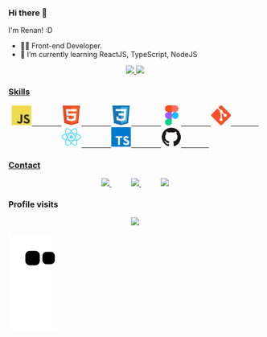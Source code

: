 
### Hi there 👋

I'm Renan! :D

<div align="left">

 - 👨‍💻 Front-end Developer.
- 🌱 I’m currently learning ReactJS, TypeScript, NodeJS
 
 </div>

<div align="center">
  <a href="https://github.com/rednand">
  <img height="180em" src="https://github-readme-stats.vercel.app/api?username=rednand&show_icons=true&theme=chartreuse-dark&include_all_commits=true&count_private=true&bg_color=1,000000,07da63&title_color=fff&text_color=fff&icon_color=08f26e&border_radius=0"/>
  <img height="180em" src="https://github-readme-stats.vercel.app/api/top-langs/?username=rednand&layout=compact&langs_count=7&theme=chartreuse-dark&bg_color=1,07da63,000000&title_color=fff&text_color=fff&border_radius=0"/>
</div>

 
### Skills

<p align="center">
    <img height="40" src="https://raw.githubusercontent.com/devicons/devicon/master/icons/javascript/javascript-original.svg">
    &nbsp;&nbsp;&nbsp;&nbsp;&nbsp;&nbsp;&nbsp;&nbsp;&nbsp;&nbsp;&nbsp;&nbsp;&nbsp;
    <img height="40" src="https://raw.githubusercontent.com/devicons/devicon/master/icons/html5/html5-original.svg">
    &nbsp;&nbsp;&nbsp;&nbsp;&nbsp;&nbsp;&nbsp;&nbsp;&nbsp;&nbsp;&nbsp;&nbsp;&nbsp;
    <img height="40" src="https://raw.githubusercontent.com/devicons/devicon/master/icons/css3/css3-original.svg">
    &nbsp;&nbsp;&nbsp;&nbsp;&nbsp;&nbsp;&nbsp;&nbsp;&nbsp;&nbsp;&nbsp;&nbsp;&nbsp;
  <img height="40" src="https://raw.githubusercontent.com/devicons/devicon/master/icons/figma/figma-original.svg">
  &nbsp;&nbsp;&nbsp;&nbsp;&nbsp;&nbsp;&nbsp;&nbsp;&nbsp;&nbsp;&nbsp;&nbsp;&nbsp;
    <img height="40" src="https://raw.githubusercontent.com/devicons/devicon/master/icons/git/git-original.svg">
    &nbsp;&nbsp;&nbsp;&nbsp;&nbsp;&nbsp;&nbsp;&nbsp;&nbsp;&nbsp;&nbsp;&nbsp;&nbsp;
  <img height="40" src="https://raw.githubusercontent.com/devicons/devicon/master/icons/react/react-original.svg">
   &nbsp;&nbsp;&nbsp;&nbsp;&nbsp;&nbsp;&nbsp;&nbsp;&nbsp;&nbsp;&nbsp;&nbsp;&nbsp;
   <img height="40" src="https://raw.githubusercontent.com/devicons/devicon/master/icons/typescript/typescript-original.svg">
    &nbsp;&nbsp;&nbsp;&nbsp;&nbsp;&nbsp;&nbsp;&nbsp;&nbsp;&nbsp;&nbsp;&nbsp;&nbsp;
     <img height="40" src="https://raw.githubusercontent.com/devicons/devicon/master/icons/github/github-original.svg">
    &nbsp;&nbsp;&nbsp;&nbsp;&nbsp;&nbsp;&nbsp;&nbsp;&nbsp;&nbsp;&nbsp;&nbsp;&nbsp;
 

</p>

### Contact

<p align="center">
       <a href = "mailto:nan-aguiar@hotmail.com">
    <img src="https://img.shields.io/badge/-Gmail-%23333?style=for-the-badge&logo=gmail&logoColor=white" target="_blank">
 </a>
    &nbsp;&nbsp;&nbsp;&nbsp;&nbsp;&nbsp;&nbsp;&nbsp;&nbsp;
 <a href="www.linkedin.com/in/renan-aguiar-b89366147/">
    <img src="https://img.shields.io/badge/-LinkedIn-%230077B5?style=for-the-badge&logo=linkedin&logoColor=white">
 </a>
    &nbsp;&nbsp;&nbsp;&nbsp;&nbsp;&nbsp;&nbsp;&nbsp;&nbsp;
 <a href="http://api.whatsapp.com/send?phone=5511981261368" target="_blank"><img src="https://img.shields.io/badge/WhatsApp-25D366?style=for-the-badge&logo=whatsapp&logoColor=white" target="_blank">
 </a>
 
</p>

### Profile visits
<p align="center"> 
   <img height="25px" alingn="center" src="https://profile-counter.glitch.me/rednand/count.svg" />
 </p>

</p>

<div>
 
![Snake animation](https://github.com/rednand/rednand/blob/output/github-contribution-grid-snake.svg)

</div>
 
